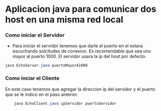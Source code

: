 # Aplicacion java para comunicar dos host en una misma red local
### Como iniciar el Servidor
* Para iniciar el servidor tenemos que darle el puerto en el estara escuchando solcitudes de conexion. Es recomendable que sea uno mayor al puerto 1000. El servidor usara la ip del host por defecto.
``` java
java EchoServer.java puertoMayorA1000
```
### Como inciar el Cliente
En este caso tenemos que agregar la direccion ip del servidor y el puerto que se le indico en el paso anterior.
``` java 
    java EchoClient.java ipServidor puertoServidor
```